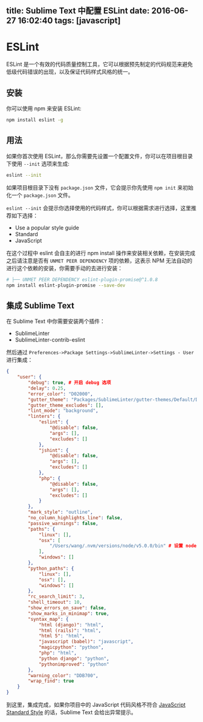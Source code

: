 title: Sublime Text 中配置 ESLint
date: 2016-06-27 16:02:40
tags: [javascript]
---

# ESLint

ESLint 是一个有效的代码质量控制工具，它可以根据预先制定的代码规范来避免低级代码错误的出现，以及保证代码样式风格的统一。

## 安装

你可以使用 npm 来安装 ESLint:

```bash
npm install eslint -g
```

## 用法

如果你首次使用 ESLint，那么你需要先设置一个配置文件，你可以在项目根目录下使用 `--init` 选项来生成:

```bash
eslint --init
```

如果项目根目录下没有 `package.json` 文件，它会提示你先使用 `npm init` 来初始化一个 `package.json` 文件。

`eslint --init` 会提示你选择使用的代码样式，你可以根据需求进行选择，这里推荐如下选择：
- Use a popular style guide
- Standard
- JavaScript

在这个过程中 eslint 会自主的进行 npm install 操作来安装相关依赖，在安装完成之后请注意是否有 `UNMET PEER DEPENDENCY` 项的依赖，这表示 NPM 无法自动的进行这个依赖的安装，你需要手动的去进行安装：

``` bash
# ├── UNMET PEER DEPENDENCY eslint-plugin-promise@^1.0.8
npm install eslint-plugin-promise --save-dev
```

## 集成 Sublime Text

在 Sublime Text 中你需要安装两个插件：
- SublimeLinter
- SublimeLinter-contrib-eslint

然后通过 `Preferences->Package Settings->SublimeLinter->Settings - User` 进行集成：

```json
{
    "user": {
        "debug": true, # 开启 debug 选项
        "delay": 0.25,
        "error_color": "D02000",
        "gutter_theme": "Packages/SublimeLinter/gutter-themes/Default/Default.gutter-theme",
        "gutter_theme_excludes": [],
        "lint_mode": "background",
        "linters": {
            "eslint": {
                "@disable": false,
                "args": [],
                "excludes": []
            },
            "jshint": {
                "@disable": false,
                "args": [],
                "excludes": []
            },
            "php": {
                "@disable": false,
                "args": [],
                "excludes": []
            }
        },
        "mark_style": "outline",
        "no_column_highlights_line": false,
        "passive_warnings": false,
        "paths": {
            "linux": [],
            "osx": [
                "/Users/wang/.nvm/versions/node/v5.0.0/bin" # 设置 node 路径
            ],
            "windows": []
        },
        "python_paths": {
            "linux": [],
            "osx": [],
            "windows": []
        },
        "rc_search_limit": 3,
        "shell_timeout": 10,
        "show_errors_on_save": false,
        "show_marks_in_minimap": true,
        "syntax_map": {
            "html (django)": "html",
            "html (rails)": "html",
            "html 5": "html",
            "javascript (babel)": "javascript",
            "magicpython": "python",
            "php": "html",
            "python django": "python",
            "pythonimproved": "python"
        },
        "warning_color": "DDB700",
        "wrap_find": true
    }
}
```

到这里，集成完成，如果你项目中的 JavaScript 代码风格不符合 [JavaScript Standard Style](https://github.com/feross/standard) 的话，Sublime Text 会给出异常提示。
